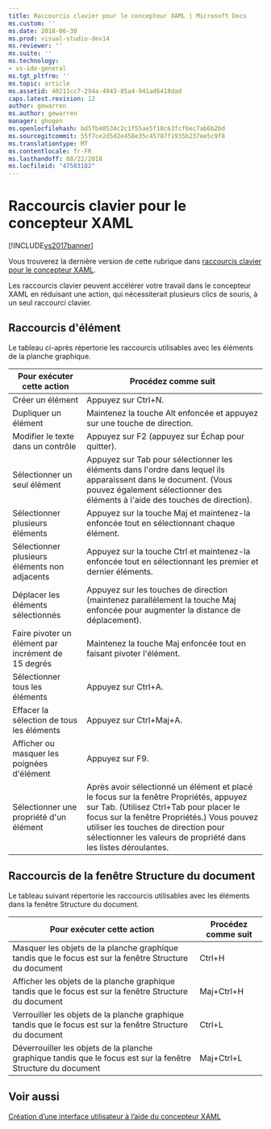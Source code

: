 ```yaml
---
title: Raccourcis clavier pour le concepteur XAML | Microsoft Docs
ms.custom: ''
ms.date: 2018-06-30
ms.prod: visual-studio-dev14
ms.reviewer: ''
ms.suite: ''
ms.technology:
- vs-ide-general
ms.tgt_pltfrm: ''
ms.topic: article
ms.assetid: 40211cc7-294a-4943-85a4-941ad6418dad
caps.latest.revision: 12
author: gewarren
ms.author: gewarren
manager: ghogen
ms.openlocfilehash: bd5fb40534c2c1f55ae5f18c63fcf0ec7ab6b2bd
ms.sourcegitcommit: 55f7ce2d5d2e458e35c45787f1935b237ee5c9f8
ms.translationtype: MT
ms.contentlocale: fr-FR
ms.lasthandoff: 08/22/2018
ms.locfileid: "47503182"
---
```

# <a name="keyboard-shortcuts--for-xaml-designer"></a>Raccourcis clavier pour le concepteur XAML
[!INCLUDE[vs2017banner](../includes/vs2017banner.md)]

Vous trouverez la dernière version de cette rubrique dans [raccourcis clavier pour le concepteur XAML](https://docs.microsoft.com/visualstudio/designers/keyboard-shortcuts-for-xaml-designer).  
  
Les raccourcis clavier peuvent accélérer votre travail dans le concepteur XAML en réduisant une action, qui nécessiterait plusieurs clics de souris, à un seul raccourci clavier.  
  
## <a name="element-shortcuts"></a>Raccourcis d'élément  
 Le tableau ci-après répertorie les raccourcis utilisables avec les éléments de la planche graphique.  
  
|**Pour exécuter cette action**|**Procédez comme suit**|  
|--------------------------------|-----------------|  
|Créer un élément|Appuyez sur Ctrl+N.|  
|Dupliquer un élément|Maintenez la touche Alt enfoncée et appuyez sur une touche de direction.|  
|Modifier le texte dans un contrôle|Appuyez sur F2 (appuyez sur Échap pour quitter).|  
|Sélectionner un seul élément|Appuyez sur Tab pour sélectionner les éléments dans l'ordre dans lequel ils apparaissent dans le document. (Vous pouvez également sélectionner des éléments à l'aide des touches de direction).|  
|Sélectionner plusieurs éléments|Appuyez sur la touche Maj et maintenez-la enfoncée tout en sélectionnant chaque élément.|  
|Sélectionner plusieurs éléments non adjacents|Appuyez sur la touche Ctrl et maintenez-la enfoncée tout en sélectionnant les premier et dernier éléments.|  
|Déplacer les éléments sélectionnés|Appuyez sur les touches de direction (maintenez parallèlement la touche Maj enfoncée pour augmenter la distance de déplacement).|  
|Faire pivoter un élément par incrément de 15 degrés|Maintenez la touche Maj enfoncée tout en faisant pivoter l'élément.|  
|Sélectionner tous les éléments|Appuyez sur Ctrl+A.|  
|Effacer la sélection de tous les éléments|Appuyez sur Ctrl+Maj+A.|  
|Afficher ou masquer les poignées d'élément|Appuyez sur F9.|  
|Sélectionner une propriété d'un élément|Après avoir sélectionné un élément et placé le focus sur la fenêtre Propriétés, appuyez sur Tab. (Utilisez Ctrl+Tab pour placer le focus sur la fenêtre Propriétés.) Vous pouvez utiliser les touches de direction pour sélectionner les valeurs de propriété dans les listes déroulantes.|  
  
## <a name="document-outline-window-shortcuts"></a>Raccourcis de la fenêtre Structure du document  
 Le tableau suivant répertorie les raccourcis utilisables avec les éléments dans la fenêtre Structure du document.  
  
|**Pour exécuter cette action**|**Procédez comme suit**|  
|--------------------------------|-----------------|  
|Masquer les objets de la planche graphique tandis que le focus est sur la fenêtre Structure du document|Ctrl+H|  
|Afficher les objets de la planche graphique tandis que le focus est sur la fenêtre Structure du document|Maj+Ctrl+H|  
|Verrouiller les objets de la planche graphique tandis que le focus est sur la fenêtre Structure du document|Ctrl+L|  
|Déverrouiller les objets de la planche graphique tandis que le focus est sur la fenêtre Structure du document|Maj+Ctrl+L|  
  
## <a name="see-also"></a>Voir aussi  
 [Création d’une interface utilisateur à l’aide du concepteur XAML](../designers/creating-a-ui-by-using-xaml-designer-in-visual-studio.md)



